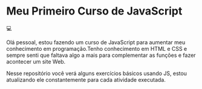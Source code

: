 # Meu Primeiro Curso de JavaScript
💻
<p> Olá pessoal, estou fazendo um curso de JavaScript para aumentar meu conhecimento em programação.Tenho conhecimento em HTML e CSS e sempre senti que faltava algo a mais para complementar as funções e fazer acontecer um site Web.</p>
<p>Nesse repositório você verá alguns exercícios básicos usando JS, estou atualizando ele constantemente para cada atividade executada.</p>
